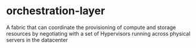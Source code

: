 orchestration-layer
===================

A fabric that can coordinate the provisioning of compute and storage resources by negotiating with a set of Hypervisors running across physical servers in the datacenter
